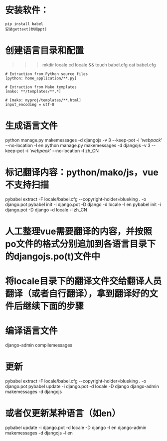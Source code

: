 # 安装软件：
	pip install babel
	安装gettext(参阅ppt)

# 创建语言目录和配置

>>> mkdir locale
>>> cd locale && touch babel.cfg
>>> cat babel.cfg

```
# Extraction from Python source files
[python: home_application/**.py]

# Extraction from Mako templates
[mako: **/templates/**.*]

# [mako: myproj/templates/**.html]
input_encoding = utf-8
```

# 生成语言文件
python manage.py makemessages  -d djangojs -v 3 --keep-pot -i '*webpack*' --no-location -l en
python manage.py makemessages  -d djangojs -v 3 --keep-pot -i '*webpack*' --no-location -l zh_CN

# 标记翻译内容：python/mako/js，vue不支持扫描
pybabel extract -F locale/babel.cfg --copyright-holder=blueking . -o django.pot
pybabel init -i django.pot -D django -d locale -l en
pybabel init -i django.pot -D django -d locale -l zh_CN

# 人工整理vue需要翻译的内容，并按照po文件的格式分别追加到各语言目录下的djangojs.po(t)文件中
# 将locale目录下的翻译文件交给翻译人员翻译（或者自行翻译），拿到翻译好的文件后继续下面的步骤

# 编译语言文件
django-admin compilemessages

# 更新
pybabel extract -F locale/babel.cfg --copyright-holder=blueking . -o django.pot
pybabel update -i django.pot -d locale -D django
django-admin makemessages -d djangojs

# 或者仅更新某种语言（如en）
pybabel update -i django.pot -d locale -D django -l en
django-admin  makemessages -d djangojs –l en

